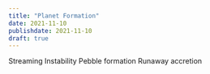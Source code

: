 ```yaml
---
title: "Planet Formation"
date: 2021-11-10
publishdate: 2021-11-10
draft: true
---
```


Streaming Instability 
Pebble formation
Runaway accretion